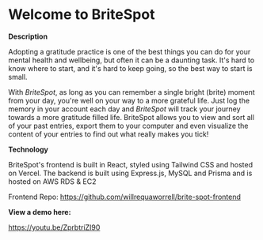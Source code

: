 # Welcome to BriteSpot

**Description**

Adopting a gratitude practice is one of the best things you can do for your mental health and wellbeing, but often it can be a daunting task. It's hard to know where to start, and it's hard to keep going, so the best way to start is small. 

With _BriteSpot_, as long as you can remember a single bright (brite) moment from your day, you're well on your way to a more grateful life. Just log the memory in your account each day and _BriteSpot_ will track your journey towards a more gratitude filled life. BriteSpot allows you to view and sort all of your past entries, export them to your computer and even visualize the content of your entries to find out what really makes you tick!

**Technology**

BriteSpot's frontend is built in React, styled using Tailwind CSS and hosted on Vercel. The backend is built using Express.js, MySQL and Prisma and is hosted on AWS RDS & EC2 

Frontend Repo: https://github.com/willrequaworrell/brite-spot-frontend

**View a demo here:**

https://youtu.be/ZprbtriZI90

